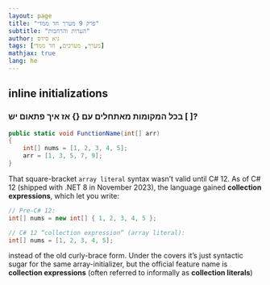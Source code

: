 ```yaml
---
layout: page
title: "פרק 9 מערך חד ממדי"
subtitle: "הערות והרחבות"
author: גיא סידס
tags: [מערך, מערכים, חד ממדי]
mathjax: true
lang: he
---
```


## inline initializations

### בכל המקומות מאתחלים עם {} אז איך פתאום יש [ ]?

```csharp
public static void FunctionName(int[] arr)
{
    int[] nums = [1, 2, 3, 4, 5];
    arr = [1, 3, 5, 7, 9];
}
```
That square-bracket `array literal` syntax wasn’t valid until C# 12. As of C# 12 (shipped with .NET 8 in November 2023), the language gained **collection expressions**, which let you write:

```csharp
// Pre-C# 12:
int[] nums = new int[] { 1, 2, 3, 4, 5 };

// C# 12 “collection expression” (array literal):
int[] nums = [1, 2, 3, 4, 5];
```
instead of the old curly-brace form. Under the covers it’s just syntactic sugar for the same array-initializer, but the official feature name is **collection expressions** (often referred to informally as **collection literals**)


